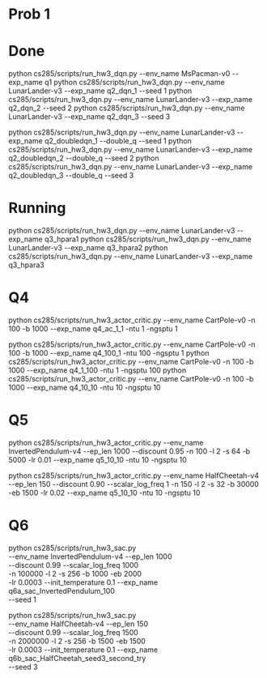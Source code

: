 # Prob 1

# Done
python cs285/scripts/run_hw3_dqn.py --env_name MsPacman-v0 --exp_name q1
python cs285/scripts/run_hw3_dqn.py --env_name LunarLander-v3 --exp_name q2_dqn_1 --seed 1
python cs285/scripts/run_hw3_dqn.py --env_name LunarLander-v3 --exp_name q2_dqn_2 --seed 2
python cs285/scripts/run_hw3_dqn.py --env_name LunarLander-v3 --exp_name q2_dqn_3 --seed 3

python cs285/scripts/run_hw3_dqn.py --env_name LunarLander-v3 --exp_name q2_doubledqn_1 --double_q --seed 1
python cs285/scripts/run_hw3_dqn.py --env_name LunarLander-v3 --exp_name q2_doubledqn_2 --double_q --seed 2
python cs285/scripts/run_hw3_dqn.py --env_name LunarLander-v3 --exp_name q2_doubledqn_3 --double_q --seed 3

# Running

python cs285/scripts/run_hw3_dqn.py --env_name LunarLander-v3 --exp_name q3_hpara1
python cs285/scripts/run_hw3_dqn.py --env_name LunarLander-v3 --exp_name q3_hpara2
python cs285/scripts/run_hw3_dqn.py --env_name LunarLander-v3 --exp_name q3_hpara3

# Q4
python cs285/scripts/run_hw3_actor_critic.py --env_name CartPole-v0 -n 100 -b 1000 --exp_name q4_ac_1_1 -ntu 1 -ngsptu 1


python cs285/scripts/run_hw3_actor_critic.py --env_name CartPole-v0 -n 100 -b 1000 --exp_name q4_100_1 -ntu 100 -ngsptu 1
python cs285/scripts/run_hw3_actor_critic.py --env_name CartPole-v0 -n 100 -b 1000 --exp_name q4_1_100 -ntu 1 -ngsptu 100
python cs285/scripts/run_hw3_actor_critic.py --env_name CartPole-v0 -n 100 -b 1000 --exp_name q4_10_10 -ntu 10 -ngsptu 10


# Q5
python cs285/scripts/run_hw3_actor_critic.py --env_name InvertedPendulum-v4 --ep_len 1000 --discount 0.95 -n 100 -l 2 -s 64 -b 5000 -lr 0.01 --exp_name q5_10_10 -ntu 10 -ngsptu 10

python cs285/scripts/run_hw3_actor_critic.py --env_name HalfCheetah-v4 --ep_len 150 --discount 0.90 --scalar_log_freq 1 -n 150 -l 2 -s 32 -b 30000 -eb 1500 -lr 0.02 --exp_name q5_10_10 -ntu 10 -ngsptu 10

# Q6
python cs285/scripts/run_hw3_sac.py \
--env_name InvertedPendulum-v4 --ep_len 1000 \
--discount 0.99 --scalar_log_freq 1000 \
-n 100000 -l 2 -s 256 -b 1000 -eb 2000 \
-lr 0.0003 --init_temperature 0.1 --exp_name q6a_sac_InvertedPendulum_100 \
--seed 1

python cs285/scripts/run_hw3_sac.py \
--env_name HalfCheetah-v4 --ep_len 150 \
--discount 0.99 --scalar_log_freq 1500 \
-n 2000000 -l 2 -s 256 -b 1500 -eb 1500 \
-lr 0.0003 --init_temperature 0.1 --exp_name q6b_sac_HalfCheetah_seed3_second_try \
--seed 3